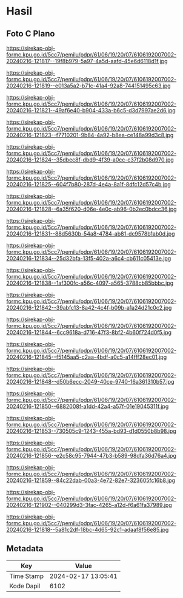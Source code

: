# Hasil

## Foto C Plano

https://sirekap-obj-formc.kpu.go.id/5cc7/pemilu/pdpr/61/06/19/20/07/6106192007002-20240216-121817--19f8b979-5a97-4a5d-aafd-45e6d6118d1f.jpg

https://sirekap-obj-formc.kpu.go.id/5cc7/pemilu/pdpr/61/06/19/20/07/6106192007002-20240216-121819--e013a5a2-b71c-41a4-92a8-744151495c63.jpg

https://sirekap-obj-formc.kpu.go.id/5cc7/pemilu/pdpr/61/06/19/20/07/6106192007002-20240216-121821--49af6e40-b904-433a-b6c5-d3d7997ae2d6.jpg

https://sirekap-obj-formc.kpu.go.id/5cc7/pemilu/pdpr/61/06/19/20/07/6106192007002-20240216-121823--f7710201-9b84-4a92-b8ea-ce148a99d3c8.jpg

https://sirekap-obj-formc.kpu.go.id/5cc7/pemilu/pdpr/61/06/19/20/07/6106192007002-20240216-121824--35dbec8f-dbd9-4f39-a0cc-c37f2b08d970.jpg

https://sirekap-obj-formc.kpu.go.id/5cc7/pemilu/pdpr/61/06/19/20/07/6106192007002-20240216-121825--604f7b80-287d-4e4a-8a1f-8dfc12d57c4b.jpg

https://sirekap-obj-formc.kpu.go.id/5cc7/pemilu/pdpr/61/06/19/20/07/6106192007002-20240216-121828--6a35f620-d06e-4e0c-ab96-0b2ec0bdcc36.jpg

https://sirekap-obj-formc.kpu.go.id/5cc7/pemilu/pdpr/61/06/19/20/07/6106192007002-20240216-121831--88d5630b-54a8-4784-ab81-dc9578b1ab0d.jpg

https://sirekap-obj-formc.kpu.go.id/5cc7/pemilu/pdpr/61/06/19/20/07/6106192007002-20240216-121834--25d32bfa-13f5-402a-a6c4-cb611c05413e.jpg

https://sirekap-obj-formc.kpu.go.id/5cc7/pemilu/pdpr/61/06/19/20/07/6106192007002-20240216-121838--1af300fc-a56c-4097-a565-3788cb85bbbc.jpg

https://sirekap-obj-formc.kpu.go.id/5cc7/pemilu/pdpr/61/06/19/20/07/6106192007002-20240216-121842--39abfc13-8a42-4c4f-b09b-a1a24d21c0c2.jpg

https://sirekap-obj-formc.kpu.go.id/5cc7/pemilu/pdpr/61/06/19/20/07/6106192007002-20240216-121844--6cc9618a-d716-47f3-8bf2-4b60f724d0f5.jpg

https://sirekap-obj-formc.kpu.go.id/5cc7/pemilu/pdpr/61/06/19/20/07/6106192007002-20240216-121845--f5145aa5-c2aa-4bdf-a0c5-a14fff28ec01.jpg

https://sirekap-obj-formc.kpu.go.id/5cc7/pemilu/pdpr/61/06/19/20/07/6106192007002-20240216-121848--d50b6ecc-2049-40ce-9740-16a361310b57.jpg

https://sirekap-obj-formc.kpu.go.id/5cc7/pemilu/pdpr/61/06/19/20/07/6106192007002-20240216-121850--6882008f-a1dd-42a4-a57f-01e19045311f.jpg

https://sirekap-obj-formc.kpu.go.id/5cc7/pemilu/pdpr/61/06/19/20/07/6106192007002-20240216-121853--730505c9-1243-455a-bd93-d1d0550b8b98.jpg

https://sirekap-obj-formc.kpu.go.id/5cc7/pemilu/pdpr/61/06/19/20/07/6106192007002-20240216-121856--e2c58c95-7944-47b3-b589-98dfa36d76a4.jpg

https://sirekap-obj-formc.kpu.go.id/5cc7/pemilu/pdpr/61/06/19/20/07/6106192007002-20240216-121859--84c22dab-00a3-4e72-82e7-323605fc16b8.jpg

https://sirekap-obj-formc.kpu.go.id/5cc7/pemilu/pdpr/61/06/19/20/07/6106192007002-20240216-121902--040299d3-3fac-4265-a12d-f6a61fa37989.jpg

https://sirekap-obj-formc.kpu.go.id/5cc7/pemilu/pdpr/61/06/19/20/07/6106192007002-20240216-121818--5a81c2df-18bc-4d65-92c1-adaaf8f56e85.jpg


## Metadata

| Key        | Value               |
| ---------- | ------------------- |
| Time Stamp | 2024-02-17 13:05:41 |
| Kode Dapil | 6102                |



